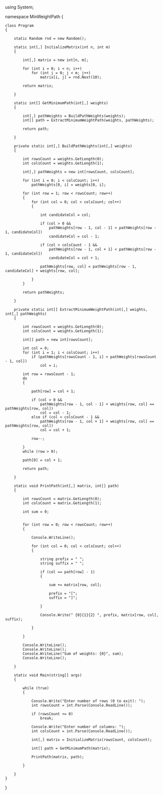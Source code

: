 using System;

namespace MinWeightPath
{

    class Program
    {

        static Random rnd = new Random();

        static int[,] InitializeMatrix(int n, int m)
        {

            int[,] matrix = new int[n, m];

            for (int i = 0; i < n; i++)
                for (int j = 0; j < m; j++)
                    matrix[i, j] = rnd.Next(10);

            return matrix;

        }

        static int[] GetMinimumPath(int[,] weights)
        {

            int[,] pathWeights = BuildPathWeights(weights);
            int[] path = ExtractMinimumWeightPath(weights, pathWeights);

            return path;

        }

        private static int[,] BuildPathWeights(int[,] weights)
        {

            int rowsCount = weights.GetLength(0);
            int colsCount = weights.GetLength(1);

            int[,] pathWeights = new int[rowsCount, colsCount];

            for (int i = 0; i < colsCount; i++)
                pathWeights[0, i] = weights[0, i];

            for (int row = 1; row < rowsCount; row++)
            {
                for (int col = 0; col < colsCount; col++)
                {

                    int candidateCol = col;

                    if (col > 0 &&
                        pathWeights[row - 1, col - 1] < pathWeights[row - 1, candidateCol])
                        candidateCol = col - 1;

                    if (col < colsCount - 1 &&
                        pathWeights[row - 1, col + 1] < pathWeights[row - 1, candidateCol])
                        candidateCol = col + 1;

                    pathWeights[row, col] = pathWeights[row - 1, candidateCol] + weights[row, col];

                }
            }

            return pathWeights;

        }

        private static int[] ExtractMinimumWeightPath(int[,] weights, int[,] pathWeights)
        {

            int rowsCount = weights.GetLength(0);
            int colsCount = weights.GetLength(1);

            int[] path = new int[rowsCount];

            int col = 0;
            for (int i = 1; i < colsCount; i++)
                if (pathWeights[rowsCount - 1, i] < pathWeights[rowsCount - 1, col])
                    col = i;

            int row = rowsCount - 1;
            do
            {

                path[row] = col + 1;

                if (col > 0 &&
                    pathWeights[row - 1, col - 1] + weights[row, col] == pathWeights[row, col])
                    col = col - 1;
                else if (col < colsCount - 1 &&
                    pathWeights[row - 1, col + 1] + weights[row, col] == pathWeights[row, col])
                    col = col + 1;

                row--;

            }
            while (row > 0);

            path[0] = col + 1;

            return path;

        }

        static void PrintPath(int[,] matrix, int[] path)
        {

            int rowsCount = matrix.GetLength(0);
            int colsCount = matrix.GetLength(1);

            int sum = 0;


            for (int row = 0; row < rowsCount; row++)
            {

                Console.WriteLine();

                for (int col = 0; col < colsCount; col++)
                {

                    string prefix = " ";
                    string suffix = " ";

                    if (col == path[row] - 1)
                    {

                        sum += matrix[row, col];

                        prefix = "[";
                        suffix = "]";

                    }

                    Console.Write(" {0}{1}{2} ", prefix, matrix[row, col], suffix);

                }

            }

            Console.WriteLine();
            Console.WriteLine();
            Console.WriteLine("Sum of weights: {0}", sum);
            Console.WriteLine();

        }

        static void Main(string[] args)
        {

            while (true)
            {

                Console.Write("Enter number of rows (0 to exit): ");
                int rowsCount = int.Parse(Console.ReadLine());

                if (rowsCount <= 0)
                    break;

                Console.Write("Enter number of columns: ");
                int colsCount = int.Parse(Console.ReadLine());

                int[,] matrix = InitializeMatrix(rowsCount, colsCount);

                int[] path = GetMinimumPath(matrix);

                PrintPath(matrix, path);

            }

        }
    }
}
